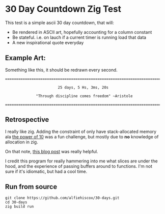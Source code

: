 # 30 Day Countdown Zig Test

This test is a simple ascii 30 day countdown, that will:
- Be rendered in ASCII art, hopefully accounting for a column constant 
- Be stateful. i.e. on lauch if a current timer is running load that data
- A new inspirational quote everyday

## Example Art:

Something like this, it should be redrawn every second.

```
===========================================================================

                        25 days, 5 Hs, 3ms, 20s

              "Through discipline comes freedom" ~Aristole

===========================================================================
```

## Retrospective

I really like zig. Adding the constraint of only have stack-allocated memory 
ala [the power of 10](https://en.wikipedia.org/wiki/The_Power_of_10:_Rules_for_Developing_Safety-Critical_Code) 
was a fun challenge, but mostly due to **no** knowledge of allocation in zig.

On that note, [this blog post](https://blog.orhun.dev/zig-bits-01/) was really helpful. 

I credit this program for really hammering into me what slices are under the hood, 
and the experience of passing buffers around to functions. I'm not sure if it's 
idiomatic, but had a cool time. 

## Run from source

```
git clone https://github.com/alfiehiscox/30-days.git
cd 30-days
zig build run 
```
